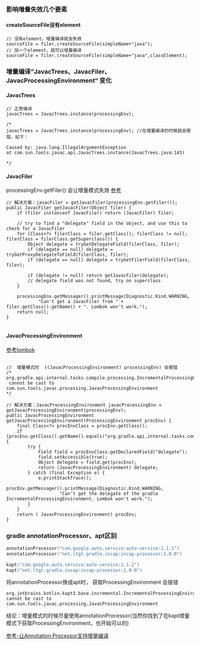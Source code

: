 

### 影响增量失效几个要素

#### createSourceFile没有element
```agsl
// 没有element，增量编译就会失效
sourceFile = filer.createSourceFile(simpleName+"java");
// 加一个element，就可以增量编译
sourceFile = filer.createSourceFile(simpleName+"java",classElement);

```

### 增量编译”JavacTrees、JavacFiler、JavacProcessingEnvironment“ 变化


#### JavacTrees
```
// 正常编译
javacTrees = JavacTrees.instance(processingEnv);

/*
javacTrees = JavacTrees.instance(processingEnv); //在增量编译的时候就会报错，如下：

Caused by: java.lang.IllegalArgumentException
at com.sun.tools.javac.api.JavacTrees.instance(JavacTrees.java:143)

*/

```


#### JavacFiler
processingEnv.getFiler() 会让增量模式失效
[参考](https://github.com/deepin-community/lombok/blob/7f4d9092e2b6269c06ba7802896fa1890a7274b7/src/core/lombok/javac/apt/LombokProcessor.java#L414
)
```
// 解决方案：javacFiler = getJavacFiler(processingEnv.getFiler());
public JavacFiler getJavacFiler(Object filer) {
    if (filer instanceof JavacFiler) return (JavacFiler) filer;

    // try to find a "delegate" field in the object, and use this to check for a JavacFiler
    for (Class<?> filerClass = filer.getClass(); filerClass != null; filerClass = filerClass.getSuperclass()) {
        Object delegate = tryGetDelegateField(filerClass, filer);
        if (delegate == null) delegate = tryGetProxyDelegateToField(filerClass, filer);
        if (delegate == null) delegate = tryGetFilerField(filerClass, filer);

        if (delegate != null) return getJavacFiler(delegate);
        // delegate field was not found, try on superclass
    }

    processingEnv.getMessager().printMessage(Diagnostic.Kind.WARNING,
            "Can't get a JavacFiler from " + filer.getClass().getName() + ". Lombok won't work.");
    return null;
}


```


#### JavacProcessingEnvironment
[参考lombok](https://github.com/projectlombok/lombok/blob/master/src/core/lombok/javac/apt/LombokProcessor.java)

```

//  增量模式时  ((JavacProcessingEnvironment) processingEnv) 会报错
/*
org.gradle.api.internal.tasks.compile.processing.IncrementalProcessingEnvironment 
 cannot be cast to com.sun.tools.javac.processing.JavacProcessingEnvironment
*/

// 解决方案：JavacProcessingEnvironment javacProcessingEnv = getJavacProcessingEnvironment(processingEnv);
public JavacProcessingEnvironment getJavacProcessingEnvironment(ProcessingEnvironment procEnv) {
    final Class<?> procEnvClass = procEnv.getClass();
    if (procEnv.getClass().getName().equals("org.gradle.api.internal.tasks.compile.processing.IncrementalProcessingEnvironment")) {
        try {
            Field field = procEnvClass.getDeclaredField("delegate");
            field.setAccessible(true);
            Object delegate = field.get(procEnv);
            return (JavacProcessingEnvironment) delegate;
        } catch (final Exception e) {
            e.printStackTrace();
            procEnv.getMessager().printMessage(Diagnostic.Kind.WARNING,
                    "Can't get the delegate of the gradle IncrementalProcessingEnvironment. Lombok won't work.");
        }
    }
    return ( JavacProcessingEnvironment) procEnv;
}
```


### gradle annotationProcessor、apt区别

```kotlin
annotationProcessor("com.google.auto.service:auto-service:1.1.1")
annotationProcessor("net.ltgt.gradle.incap:incap-processor:1.0.0")

kapt("com.google.auto.service:auto-service:1.1.1")
kapt("net.ltgt.gradle.incap:incap-processor:1.0.0")
```

将annotationProcessor换成apt时， 获取ProcessingEnvironment 会报错
```
org.jetbrains.kotlin.kapt3.base.incremental.IncrementalProcessingEnvironment cannot be cast to com.sun.tools.javac.processing.JavacProcessingEnvironment

```
结论：增量模式的时候尽量使用annotationProcessor(当然你找到了在kapt增量模式下获取ProcessingEnvironment，也开始可以的)



[参考-让Annotation Processor支持增量编译](https://jiyang.site/posts/2020-03-24-%E8%AE%A9annotation-processor-%E6%94%AF%E6%8C%81%E5%A2%9E%E9%87%8F%E7%BC%96%E8%AF%91/)


